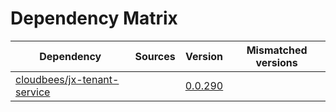 # Dependency Matrix

Dependency | Sources | Version | Mismatched versions
---------- | ------- | ------- | -------------------
[cloudbees/jx-tenant-service](https://github.com/cloudbees/jx-tenant-service) |  | [0.0.290](https://github.com/cloudbees/jx-tenant-service/releases/tag/v0.0.290) | 

